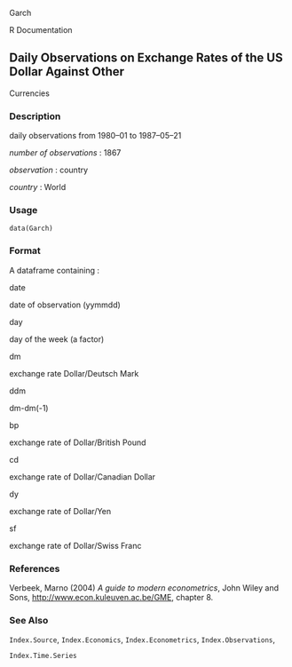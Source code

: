 Garch

R Documentation

## Daily Observations on Exchange Rates of the US Dollar Against Other
Currencies

### Description

daily observations from 1980–01 to 1987–05–21

_number of observations_ : 1867

_observation_ : country

_country_ : World

### Usage

    data(Garch)

### Format

A dataframe containing :

date

date of observation (yymmdd)

day

day of the week (a factor)

dm

exchange rate Dollar/Deutsch Mark

ddm

dm-dm(-1)

bp

exchange rate of Dollar/British Pound

cd

exchange rate of Dollar/Canadian Dollar

dy

exchange rate of Dollar/Yen

sf

exchange rate of Dollar/Swiss Franc

### References

Verbeek, Marno (2004) _A guide to modern econometrics_, John Wiley and Sons,
<http://www.econ.kuleuven.ac.be/GME>, chapter 8.

### See Also

`Index.Source`, `Index.Economics`, `Index.Econometrics`, `Index.Observations`,

`Index.Time.Series`

